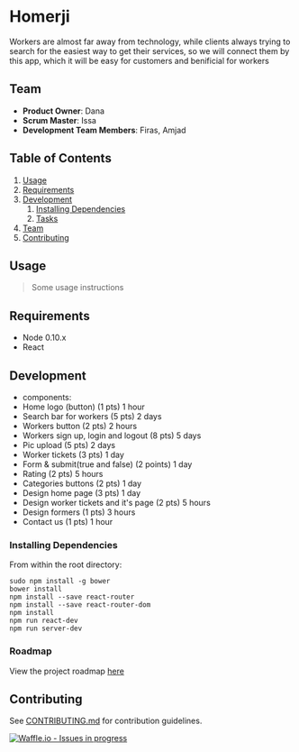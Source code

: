 # Homerji
Workers are almost far away from technology, while clients always trying to search for the easiest way to get their services, so we will connect them by this app, which it will be easy for customers and benificial for workers

## Team

  - __Product Owner__: Dana
  - __Scrum Master__: Issa
  - __Development Team Members__: Firas, Amjad

## Table of Contents

1. [Usage](#Usage)
1. [Requirements](#requirements)
1. [Development](#development)
    1. [Installing Dependencies](#installing-dependencies)
    1. [Tasks](#tasks)
1. [Team](#team)
1. [Contributing](#contributing)

## Usage

> Some usage instructions

## Requirements

- Node 0.10.x
- React

## Development

- components:
- Home logo (button) (1 pts) 1 hour
- Search bar for workers (5 pts) 2 days
- Workers button (2 pts) 2 hours
- Workers sign up, login and logout (8 pts) 5 days
- Pic upload (5 pts) 2 days
- Worker tickets (3 pts) 1 day
- Form & submit(true and false) (2 points) 1 day
- Rating (2 pts) 5 hours
- Categories buttons (2 pts) 1 day
- Design home page (3 pts) 1 day
- Design worker tickets and it's page (2 pts) 5 hours
- Design formers (1 pts) 3 hours
- Contact us (1 pts) 1 hour

### Installing Dependencies

From within the root directory:

```
sudo npm install -g bower
bower install
npm install --save react-router
npm install --save react-router-dom
npm install
npm run react-dev
npm run server-dev

```

### Roadmap

View the project roadmap [here](LINK_TO_PROJECT_ISSUES)

## Contributing

See [CONTRIBUTING.md](CONTRIBUTING.md) for contribution guidelines.

[![Waffle.io - Issues in progress](https://badge.waffle.io/MaintenanceJS/Homerji.png?label=in%20progress&title=In%20Progress)](http://waffle.io/MaintenanceJS/Homerji)

